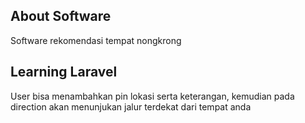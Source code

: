 

## About Software
Software rekomendasi tempat nongkrong 


## Learning Laravel

User bisa menambahkan pin lokasi serta keterangan, kemudian pada direction akan menunjukan jalur terdekat dari tempat anda

